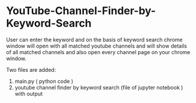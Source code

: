 # YouTube-Channel-Finder-by-Keyword-Search

User can enter the keyword and on the basis of keyword search chrome window will open with all matched youtube channels and will show details of all matched channels
and also open every channel page on your chrome window.

Two files are added:
1. main.py ( python code )
2. youtube channel finder by keyword search (file of jupyter notebook ) with output

